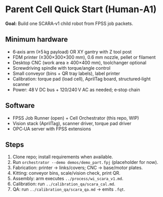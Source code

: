 # Parent Cell Quick Start (Human‑A1)

**Goal:** Build one SCARA‑v1 child robot from FPSS job packets.

## Minimum hardware
- 6‑axis arm (≥5 kg payload) OR XY gantry with Z tool post
- FDM printer (≥300×300×300 mm), 0.6 mm nozzle, pellet or filament
- Desktop CNC (work area ≥ 400×400 mm), toolchanger optional
- Screwdriving spindle with torque/angle control
- Small conveyor (bins + QR tray labels), label printer
- Calibration: torque pad (load cell), AprilTag board, structured‑light scanner
- Power: 48 V DC bus + 120/240 V AC as needed; e‑stop chain

## Software
- FPSS Job Runner (open) + Cell Orchestrator (this repo, WIP)
- Vision stack (AprilTag), scanner driver, torque pad driver
- OPC‑UA server with FPSS extensions

## Steps
1. Clone repo; install requirements when available.
2. Run `orchestrator --demo demos/demo_part.fpj` (placeholder for now).
3. Fabrication: printer → links/covers; CNC → base/motor plates.
4. Kitting: conveyor bins, scale/vision check, print QR.
5. Assembly: arm executes `../process/wi_scara_v1.md`.
6. Calibration: run `../calibration_qa/scara_cal.md`.
7. QA: run `../calibration_qa/scara_qa.md` → emits `.fqt`.
